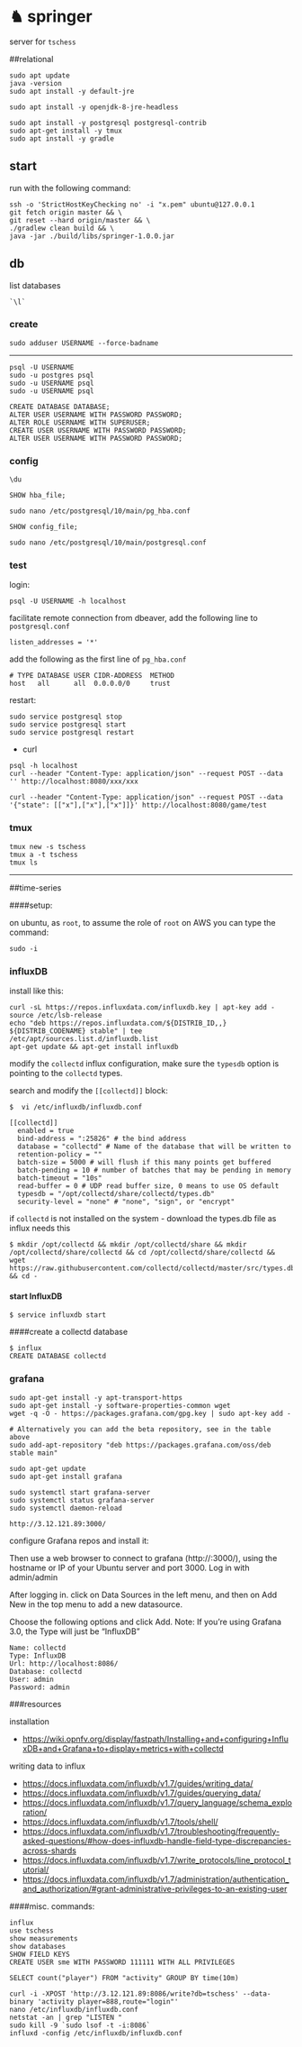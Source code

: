 # ♞ springer

server for `tschess`

##relational 

```
sudo apt update
java -version
sudo apt install -y default-jre

sudo apt install -y openjdk-8-jre-headless

sudo apt install -y postgresql postgresql-contrib
sudo apt-get install -y tmux
sudo apt install -y gradle
```

## start

run with the following command: 

```
ssh -o 'StrictHostKeyChecking no' -i "x.pem" ubuntu@127.0.0.1 
git fetch origin master && \
git reset --hard origin/master && \
./gradlew clean build && \
java -jar ./build/libs/springer-1.0.0.jar 
```

## db

list databases
```
`\l` 
```

### create

```
sudo adduser USERNAME --force-badname
```

---

```
psql -U USERNAME
sudo -u postgres psql
sudo -u USERNAME psql
sudo -u USERNAME psql
```

```
CREATE DATABASE DATABASE;
ALTER USER USERNAME WITH PASSWORD PASSWORD;
ALTER ROLE USERNAME WITH SUPERUSER;
CREATE USER USERNAME WITH PASSWORD PASSWORD;
ALTER USER USERNAME WITH PASSWORD PASSWORD;
```

### config

```
\du

SHOW hba_file;

sudo nano /etc/postgresql/10/main/pg_hba.conf

SHOW config_file;

sudo nano /etc/postgresql/10/main/postgresql.conf
```

### test

login:

```
psql -U USERNAME -h localhost
```

facilitate remote connection from dbeaver, add the following line to `postgresql.conf`

```
listen_addresses = '*'
```

add the following as the first line of `pg_hba.conf`

```
# TYPE DATABASE USER CIDR-ADDRESS  METHOD
host   all      all  0.0.0.0/0     trust
```

restart:

 ```
sudo service postgresql stop
sudo service postgresql start
sudo service postgresql restart
 ```

- curl

```
psql -h localhost
curl --header "Content-Type: application/json" --request POST --data '' http://localhost:8080/xxx/xxx
```

```
curl --header "Content-Type: application/json" --request POST --data '{"state": [["x"],["x"],["x"]]}' http://localhost:8080/game/test
```

### tmux

```
tmux new -s tschess
tmux a -t tschess
tmux ls
```

----

##time-series 

####setup:

on ubuntu, as `root`, to assume the role of `root` on AWS you can type the command: 
```
sudo -i
```

### influxDB

install like this:

```
curl -sL https://repos.influxdata.com/influxdb.key | apt-key add -
source /etc/lsb-release
echo "deb https://repos.influxdata.com/${DISTRIB_ID,,} ${DISTRIB_CODENAME} stable" | tee /etc/apt/sources.list.d/influxdb.list
apt-get update && apt-get install influxdb
```

modify the `collectd` influx configuration, make sure the `typesdb` option is pointing to the `collectd` types.

search and modify the `[[collectd]]` block:

```
$  vi /etc/influxdb/influxdb.conf
  
[[collectd]]
  enabled = true
  bind-address = ":25826" # the bind address
  database = "collectd" # Name of the database that will be written to
  retention-policy = ""
  batch-size = 5000 # will flush if this many points get buffered
  batch-pending = 10 # number of batches that may be pending in memory
  batch-timeout = "10s"
  read-buffer = 0 # UDP read buffer size, 0 means to use OS default
  typesdb = "/opt/collectd/share/collectd/types.db"
  security-level = "none" # "none", "sign", or "encrypt"
```

if `collectd` is not installed on the system - download the types.db file as influx needs this
```
$ mkdir /opt/collectd && mkdir /opt/collectd/share && mkdir /opt/collectd/share/collectd && cd /opt/collectd/share/collectd && wget https://raw.githubusercontent.com/collectd/collectd/master/src/types.db && cd -
```

#### start InfluxDB
``` 
$ service influxdb start
```
####create a collectd database
``` 
$ influx
CREATE DATABASE collectd
```

### grafana
```
sudo apt-get install -y apt-transport-https
sudo apt-get install -y software-properties-common wget
wget -q -O - https://packages.grafana.com/gpg.key | sudo apt-key add -

# Alternatively you can add the beta repository, see in the table above
sudo add-apt-repository "deb https://packages.grafana.com/oss/deb stable main"

sudo apt-get update
sudo apt-get install grafana
```

``` 
sudo systemctl start grafana-server
sudo systemctl status grafana-server
sudo systemctl daemon-reload
```

`http://3.12.121.89:3000/`

configure Grafana repos and install it:


Then use a web browser to connect to grafana (http://<serverip>:3000/), using the hostname or IP of your Ubuntu server and port 3000. Log in with admin/admin

 

After logging in. click on Data Sources in the left menu, and then on Add New in the top menu to add a new datasource.

Choose the following options and click Add. Note: If you’re using Grafana 3.0, the Type will just be “InfluxDB”

```
Name: collectd
Type: InfluxDB
Url: http://localhost:8086/
Database: collectd
User: admin
Password: admin
```


###resources

installation

* https://wiki.opnfv.org/display/fastpath/Installing+and+configuring+InfluxDB+and+Grafana+to+display+metrics+with+collectd

writing data to influx

* https://docs.influxdata.com/influxdb/v1.7/guides/writing_data/
* https://docs.influxdata.com/influxdb/v1.7/guides/querying_data/
* https://docs.influxdata.com/influxdb/v1.7/query_language/schema_exploration/
* https://docs.influxdata.com/influxdb/v1.7/tools/shell/
* https://docs.influxdata.com/influxdb/v1.7/troubleshooting/frequently-asked-questions/#how-does-influxdb-handle-field-type-discrepancies-across-shards
* https://docs.influxdata.com/influxdb/v1.7/write_protocols/line_protocol_tutorial/
* https://docs.influxdata.com/influxdb/v1.7/administration/authentication_and_authorization/#grant-administrative-privileges-to-an-existing-user


####misc. commands: 

``` 
influx
use tschess
show measurements
show databases
SHOW FIELD KEYS
CREATE USER sme WITH PASSWORD 111111 WITH ALL PRIVILEGES
```

`SELECT count("player") FROM "activity" GROUP BY time(10m)`

```
curl -i -XPOST 'http://3.12.121.89:8086/write?db=tschess' --data-binary 'activity player=888,route="login"' 
nano /etc/influxdb/influxdb.conf
netstat -an | grep "LISTEN "
sudo kill -9 `sudo lsof -t -i:8086`
influxd -config /etc/influxdb/influxdb.conf
```